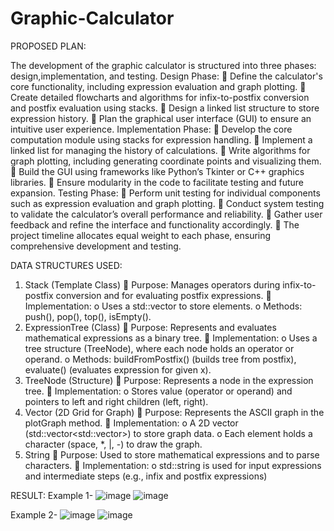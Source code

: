 # Graphic-Calculator
PROPOSED PLAN:

The development of the graphic calculator is structured into three phases: 
design,implementation, and testing.
Design Phase:
 Define the calculator's core functionality, including expression evaluation and graph plotting.
 Create detailed flowcharts and algorithms for infix-to-postfix conversion and
postfix evaluation using stacks.
 Design a linked list structure to store expression history.
 Plan the graphical user interface (GUI) to ensure an intuitive user experience.
Implementation Phase:
 Develop the core computation module using stacks for expression handling.
 Implement a linked list for managing the history of calculations.
 Write algorithms for graph plotting, including generating coordinate points and visualizing them.
 Build the GUI using frameworks like Python’s Tkinter or C++ graphics
libraries.
 Ensure modularity in the code to facilitate testing and future expansion.
Testing Phase:
 Perform unit testing for individual components such as expression evaluation and graph plotting.
 Conduct system testing to validate the calculator’s overall performance and
reliability.
 Gather user feedback and refine the interface and functionality accordingly.
 The project timeline allocates equal weight to each phase, ensuring
comprehensive development and testing.


DATA STRUCTURES USED:

1. Stack (Template Class)  Purpose: Manages operators during infix-to-postfix conversion and for evaluating postfix
expressions.  Implementation:
o Uses a std::vector<T> to store elements.
o Methods: push(), pop(), top(), isEmpty().
2. ExpressionTree (Class)  Purpose: Represents and evaluates mathematical expressions as a binary tree.  Implementation:
o Uses a tree structure (TreeNode), where each node holds an operator or operand.
o Methods: buildFromPostfix() (builds tree from postfix), evaluate() (evaluates
expression for given x).
3. TreeNode (Structure)  Purpose: Represents a node in the expression tree.  Implementation:
o Stores value (operator or operand) and pointers to left and right children (left, right).
4. Vector (2D Grid for Graph)  Purpose: Represents the ASCII graph in the plotGraph method.  Implementation:
o A 2D vector (std::vector<std::vector<char>>) to store graph data.
o Each element holds a character (space, *, |, -) to draw the graph.
5. String
 Purpose: Used to store mathematical expressions and to parse characters.  Implementation:
o std::string is used for input expressions and intermediate steps (e.g., infix and postfix expressions)

RESULT:
Example 1-
![image](https://github.com/user-attachments/assets/cc4b23ee-8c88-49e2-822c-227663ce3304)
![image](https://github.com/user-attachments/assets/f808ec88-2600-465c-8fb9-941cee8211ff)

Example 2-
![image](https://github.com/user-attachments/assets/33d790cb-8415-4a77-b418-1e575a26c213)
![image](https://github.com/user-attachments/assets/802fcf11-32de-4d2f-972b-fde9f2461b3b)



